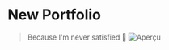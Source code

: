 # New Portfolio
> Because I'm never satisfied 🧠
![Aperçu](https://image.noelshack.com/fichiers/2018/09/3/1519832554-capture-d-ecran-2018-02-28-a-16-42-19.png)
